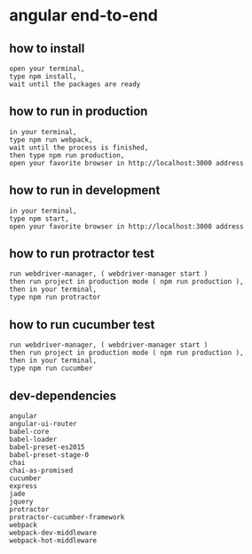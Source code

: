 angular end-to-end
=====================

## how to install

```
open your terminal,
type npm install,
wait until the packages are ready
```

## how to run in production

```
in your terminal,
type npm run webpack,
wait until the process is finished,
then type npm run production,
open your favorite browser in http://localhost:3000 address
```

## how to run in development

```
in your terminal,
type npm start,
open your favorite browser in http://localhost:3000 address
```

## how to run protractor test

```
run webdriver-manager, ( webdriver-manager start )
then run project in production mode ( npm run production ),
then in your terminal,
type npm run protractor
```

## how to run cucumber test

```
run webdriver-manager, ( webdriver-manager start )
then run project in production mode ( npm run production ),
then in your terminal,
type npm run cucumber
```

## dev-dependencies
```
angular
angular-ui-router
babel-core
babel-loader
babel-preset-es2015
babel-preset-stage-0
chai
chai-as-promised
cucumber
express
jade
jquery
protractor
protractor-cucumber-framework
webpack
webpack-dev-middleware
webpack-hot-middleware
```
